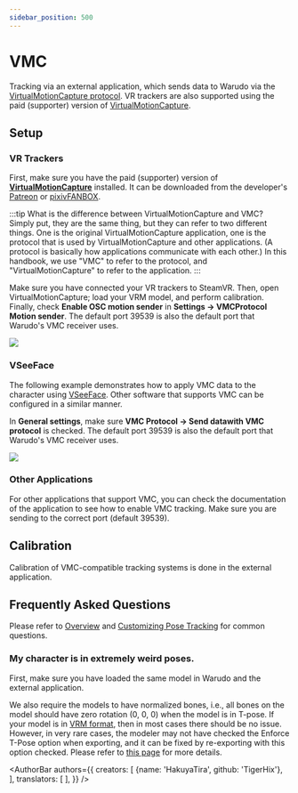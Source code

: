 ```yaml
---
sidebar_position: 500
---
```


# VMC

Tracking via an external application, which sends data to Warudo via the [VirtualMotionCapture protocol](https://protocol.vmc.info/english). VR trackers are also supported using the paid (supporter) version of [VirtualMotionCapture](https://www.patreon.com/sh_akira).

## Setup

### VR Trackers

First, make sure you have the paid (supporter) version of [**VirtualMotionCapture**](https://vmc.info/) installed. It can be downloaded from the developer's [Patreon](https://www.patreon.com/sh_akira) or [pixivFANBOX](https://akira.fanbox.cc/).

:::tip
What is the difference between VirtualMotionCapture and VMC? Simply put, they are the same thing, but they can refer to two different things. One is the original VirtualMotionCapture application, one is the protocol that is used by VirtualMotionCapture and other applications. (A protocol is basically how applications communicate with each other.) In this handbook, we use "VMC" to refer to the protocol, and "VirtualMotionCapture" to refer to the application.
:::

Make sure you have connected your VR trackers to SteamVR. Then, open VirtualMotionCapture; load your VRM model, and perform calibration. Finally, check **Enable OSC motion sender** in **Settings → VMCProtocol Motion sender**. The default port 39539 is also the default port that Warudo's VMC receiver uses.

![](/doc-img/en-vmc-1.png)

### VSeeFace

The following example demonstrates how to apply VMC data to the character using [VSeeFace](https://www.vseeface.icu/). Other software that supports VMC can be configured in a similar manner.

In **General settings**, make sure **VMC Protocol → Send datawith VMC protocol** is checked. The default port 39539 is also the default port that Warudo's VMC receiver uses.

![](/doc-img/zh-vmc-1.webp)

### Other Applications

For other applications that support VMC, you can check the documentation of the application to see how to enable VMC tracking. Make sure you are sending to the correct port (default 39539).

## Calibration

Calibration of VMC-compatible tracking systems is done in the external application.

## Frequently Asked Questions

Please refer to [Overview](overview#FAQ) and [Customizing Pose Tracking](body-tracking#FAQ) for common questions.

### My character is in extremely weird poses.

First, make sure you have loaded the same model in Warudo and the external application.

We also require the models to have normalized bones,  i.e., all bones on the model should have zero rotation (0, 0, 0) when the model is in T-pose. If your model is in [VRM format](https://vrm.dev/), then in most cases there should be no issue. However, in very rare cases, the modeler may not have checked the Enforce T-Pose option when exporting, and it can be fixed by re-exporting with this option checked. Please refer to [this page](../misc/normalizing-model-bones) for more details.

<AuthorBar authors={{
  creators: [
    {name: 'HakuyaTira', github: 'TigerHix'},
  ],
  translators: [
  ],
}} />

